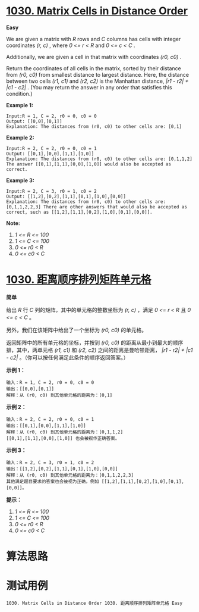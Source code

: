 # [1030. Matrix Cells in Distance Order][enTitle]

**Easy**

We are given a matrix with  *R*  rows and  *C*  columns has cells with integer coordinates  *(r, c)* , where  *0 <= r < R*  and  *0 <= c < C* .

Additionally, we are given a cell in that matrix with coordinates  *(r0, c0)* .

Return the coordinates of all cells in the matrix, sorted by their distance from  *(r0, c0)*  from smallest distance to largest distance. Here, the distance between two cells  *(r1, c1)*  and  *(r2, c2)*  is the Manhattan distance,  *|r1 - r2| + |c1 - c2|* . (You may return the answer in any order that satisfies this condition.)




**Example 1:** 

```
Input:R = 1, C = 2, r0 = 0, c0 = 0
Output: [[0,0],[0,1]]
Explanation: The distances from (r0, c0) to other cells are: [0,1]
```


**Example 2:** 

```
Input:R = 2, C = 2, r0 = 0, c0 = 1
Output: [[0,1],[0,0],[1,1],[1,0]]
Explanation: The distances from (r0, c0) to other cells are: [0,1,1,2] The answer [[0,1],[1,1],[0,0],[1,0]] would also be accepted as correct.
```


**Example 3:** 

```
Input:R = 2, C = 3, r0 = 1, c0 = 2
Output: [[1,2],[0,2],[1,1],[0,1],[1,0],[0,0]]
Explanation: The distances from (r0, c0) to other cells are: [0,1,1,2,2,3] There are other answers that would also be accepted as correct, such as [[1,2],[1,1],[0,2],[1,0],[0,1],[0,0]].
```



**Note:** 

1.  *1 <= R <= 100*  
2.  *1 <= C <= 100*  
3.  *0 <= r0 < R*  
4.  *0 <= c0 < C* 








# [1030. 距离顺序排列矩阵单元格][cnTitle]

**简单**

给出  *R*  行  *C*  列的矩阵，其中的单元格的整数坐标为  *(r, c)* ，满足  *0 <= r < R*  且  *0 <= c < C* 。

另外，我们在该矩阵中给出了一个坐标为  *(r0, c0)*  的单元格。

返回矩阵中的所有单元格的坐标，并按到  *(r0, c0)*  的距离从最小到最大的顺序排，其中，两单元格 *(r1, c1)*  和  *(r2, c2)*  之间的距离是曼哈顿距离， *|r1 - r2| + |c1 - c2|* 。（你可以按任何满足此条件的顺序返回答案。）



**示例 1：** 

```
输入：R = 1, C = 2, r0 = 0, c0 = 0
输出：[[0,0],[0,1]]
解释：从 (r0, c0) 到其他单元格的距离为：[0,1]

```

**示例 2：** 

```
输入：R = 2, C = 2, r0 = 0, c0 = 1
输出：[[0,1],[0,0],[1,1],[1,0]]
解释：从 (r0, c0) 到其他单元格的距离为：[0,1,1,2]
[[0,1],[1,1],[0,0],[1,0]] 也会被视作正确答案。

```

**示例 3：** 

```
输入：R = 2, C = 3, r0 = 1, c0 = 2
输出：[[1,2],[0,2],[1,1],[0,1],[1,0],[0,0]]
解释：从 (r0, c0) 到其他单元格的距离为：[0,1,1,2,2,3]
其他满足题目要求的答案也会被视为正确，例如 [[1,2],[1,1],[0,2],[1,0],[0,1],[0,0]]。

```



**提示：** 

1.  *1 <= R <= 100*  
2.  *1 <= C <= 100*  
3.  *0 <= r0 < R*  
4.  *0 <= c0 < C* 




# 算法思路

# 测试用例
```
1030. Matrix Cells in Distance Order 1030. 距离顺序排列矩阵单元格 Easy
```

[enTitle]: https://leetcode.com/problems/matrix-cells-in-distance-order/
[cnTitle]: https://leetcode-cn.com/problems/matrix-cells-in-distance-order/
